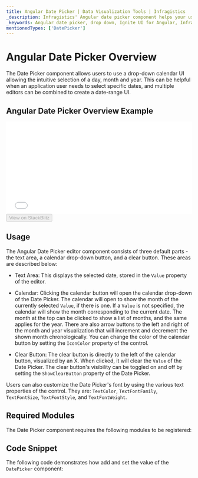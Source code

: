 ```yaml
---
title: Angular Date Picker | Data Visualization Tools | Infragistics
_description: Infragistics' Angular date picker component helps your users select dates. Improve your graphs and visualization with Ignite UI for  Angular!
_keywords: Angular date picker, drop down, Ignite UI for Angular, Infragistics
mentionedTypes: ['DatePicker']
---
```


# Angular Date Picker Overview

The Date Picker component allows users to use a drop-down calendar UI allowing the intuitive selection of a day, month and year. This can be helpful when an application user needs to select specific dates, and multiple editors can be combined to create a date-range UI.

## Angular Date Picker Overview Example

<div class="sample-container loading" style="height: 250px">
    <iframe id="category-chart-overview-iframe" src='{environment:dvDemosBaseUrl}/editors/date-picker-overview' width="100%" height="100%" seamless frameBorder="0" onload="onXPlatSampleIframeContentLoaded(this);" alt="Angular Date Picker Overview Example"></iframe>
</div>

<div>
    <button data-localize="stackblitz" disabled class="stackblitz-btn"   data-iframe-id="multi-column-combobox-overview-iframe" data-demos-base-url="{environment:dvDemosBaseUrl}">View on StackBlitz
    </button>


</div>

## Usage

The Angular Date Picker editor component consists of three default parts - the text area, a calendar drop-down button, and a clear button. These areas are described below:

-   Text Area: This displays the selected date, stored in the `Value` property of the editor.

-   Calendar: Clicking the calendar button will open the calendar drop-down of the Date Picker. The calendar will open to show the month of the currently selected `Value`, if there is one. If a `Value` is not specified, the calendar will show the month corresponding to the current date. The month at the top can be clicked to show a list of months, and the same applies for the year. There are also arrow buttons to the left and right of the month and year visualization that will increment and decrement the shown month chronologically. You can change the color of the calendar button by setting the `IconColor` property of the control.

-   Clear Button: The clear button is directly to the left of the calendar button, visualized by an X. When clicked, it will clear the `Value` of the Date Picker. The clear button's visibility can be toggled on and off by setting the `ShowClearButton` property of the Date Picker.

Users can also customize the Date Picker's font by using the various text properties of the control. They are: `TextColor`, `TextFontFamily`, `TextFontSize`, `TextFontStyle`, and `TextFontWeight`.

## Required Modules

The Date Picker component requires the following modules to be registered:

<div class="divider--half"></div>

## Code Snippet

The following code demonstrates how add and set the value of the `DatePicker` component:
